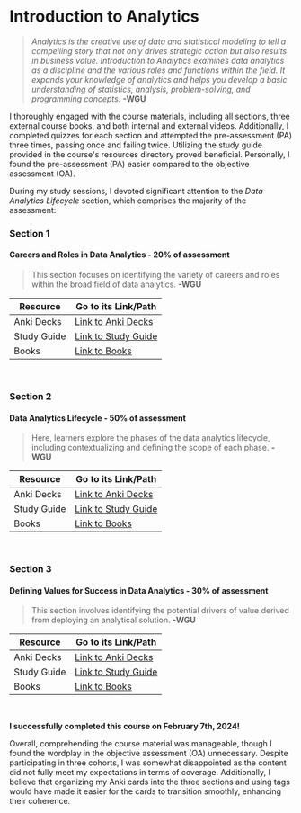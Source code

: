 # Introduction to Analytics

> *Analytics is the creative use of data and statistical modeling to tell a compelling story that not only drives strategic action but also results in business value. Introduction to Analytics examines data analytics as a discipline and the various roles and functions within the field. It expands your knowledge of analytics and helps you develop a basic understanding of statistics, analysis, problem-solving, and programming concepts.* 
> __-WGU__

I thoroughly engaged with the course materials, including all sections, three external course books, and both internal and external videos. Additionally, I completed quizzes for each section and attempted the pre-assessment (PA) three times, passing once and failing twice. Utilizing the study guide provided in the course's resources directory proved beneficial. Personally, I found the pre-assessment (PA) easier compared to the objective assessment (OA).

During my study sessions, I devoted significant attention to the *Data Analytics Lifecycle* section, which comprises the majority of the assessment:

### Section 1
#### Careers and Roles in Data Analytics - 20% of assessment
> This section focuses on identifying the variety of careers and roles within the broad field of data analytics.
> __-WGU__

| Resource     | Go to its Link/Path          |
|--------------|------------------------------|
| Anki Decks   | [Link to Anki Decks](#) |
| Study Guide  | [Link to Study Guide](#) |
| Books        | [Link to Books](#)       |
<br>

### Section 2
#### Data Analytics Lifecycle - 50% of assessment
> Here, learners explore the phases of the data analytics lifecycle, including contextualizing and defining the scope of each phase.
> __-WGU__

| Resource     | Go to its Link/Path          |
|--------------|------------------------------|
| Anki Decks   | [Link to Anki Decks](#) |
| Study Guide  | [Link to Study Guide](#) |
| Books        | [Link to Books](#)       |
<br>

### Section 3
#### Defining Values for Success in Data Analytics - 30% of assessment
> This section involves identifying the potential drivers of value derived from deploying an analytical solution.
> __-WGU__

| Resource     | Go to its Link/Path          |
|--------------|------------------------------|
| Anki Decks   | [Link to Anki Decks](#) |
| Study Guide  | [Link to Study Guide](#) |
| Books        | [Link to Books](#)       |
<br>

__I successfully completed this course on February 7th, 2024!__

Overall, comprehending the course material was manageable, though I found the wordplay in the objective assessment (OA) unnecessary. Despite participating in three cohorts, I was somewhat disappointed as the content did not fully meet my expectations in terms of coverage. Additionally, I believe that organizing my Anki cards into the three sections and using tags would have made it easier for the cards to transition smoothly, enhancing their coherence.
